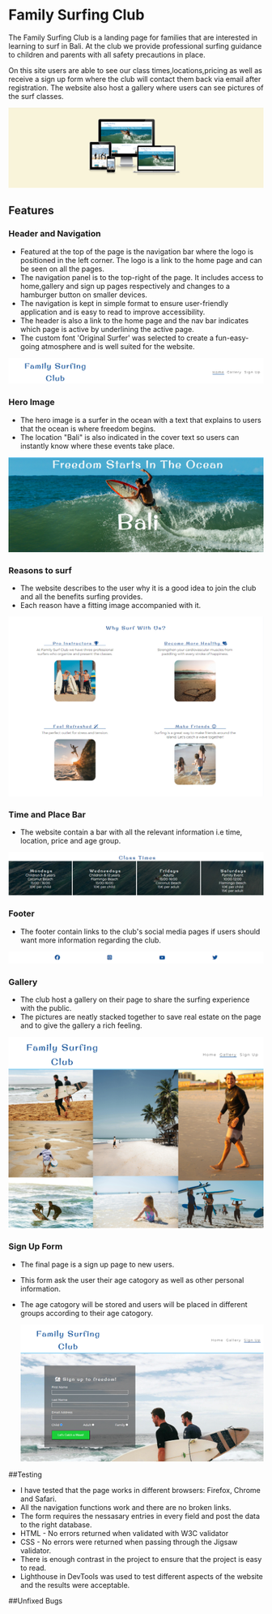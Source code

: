 # Family Surfing Club

The Family Surfing Club is a landing page for families that are interested in learning to surf in Bali.
At the club we provide professional surfing guidance to children and parents with all safety precautions in place.

On this site users are able to see our class times,locations,pricing as well as receive a sign up form where the club will contact them back via email after registration. 
The website also host a gallery where users can see pictures of the surf classes.

<img src="assets/images/responsive_readme.png">

## Features

### Header and Navigation

* Featured at the top of the page is the navigation bar where the logo is positioned in the left corner. The logo is a link to the home page and can be seen on all the pages.
* The navigation panel is to the top-right of the page. It includes access to home,gallery and sign up pages respectively and changes to a hamburger button on smaller devices.
* The navigation is kept in simple format to ensure user-friendly application and is easy to read to improve accessibility.
* The header is also a link to the home page and the nav bar indicates which page is active by underlining the active page.
* The custom font 'Original Surfer' was selected to create a fun-easy-going atmosphere and is well suited for the website.

<img src="assets/images/Header_readme.png">

### Hero Image

* The hero image is a surfer in the ocean with a text that explains to users that the ocean is where freedom begins.
* The location "Bali" is also indicated in the cover text so users can instantly know where these events take place. 

<img src="assets/images/hero_readme.png">

### Reasons to surf

* The website describes to the user why it is a good idea to join the club and all the benefits surfing provides.
* Each reason have a fitting image accompanied with it.

<img src="assets/images/reasons_readme.png">

### Time and Place Bar

* The website contain a bar with all the relevant information i.e time, location, price and age group.

<img src="assets/images/class_times_readme.png">

### Footer

* The footer contain links to the club's social media pages if users should want more information regarding the club.

<img src="assets/images/footer_readme.png">

### Gallery

* The club host a gallery on their page to share the surfing experience with the public.
* The pictures are neatly stacked together to save real estate on the page and to give the gallery a rich feeling.
  
<img src="assets/images/Gallery_readme.png">

### Sign Up Form

* The final page is a sign up page to new users.
* This form ask the user their age catogory as well as other personal information.
* The age catogory will be stored and users will be placed in different groups according to their age catogory.

  <img src="assets/images/form_readme.png">

##Testing

* I have tested that the page works in different browsers: Firefox, Chrome and Safari.
* All the navigation functions work and there are no broken links.
* The form requires the nessasary entries in every field and post the data to the right database.
* HTML - No errors returned when validated with W3C validator
* CSS - No errors were returned when passing through the Jigsaw validator.
* There is enough contrast in the project to ensure that the project is easy to read.
* Lighthouse in DevTools was used to test different aspects of the website and the results were acceptable.


##Unfixed Bugs